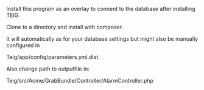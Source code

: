 Install this program as an overlay to connent to the database after installing TEIG.

Clone to a directory and install with composer.

It will automatically as for your database settings but might also be manually configured in 

Teig/app/config/parameters.yml.dist.

Also change path to outputfile in:

Teig/src/Acme/GrabBundle/Controller/AlarmController.php 


